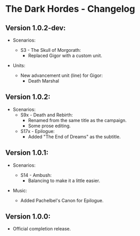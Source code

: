 The Dark Hordes - Changelog
===========================

Version 1.0.2-dev:
------------------
* Scenarios:
  * S3 - The Skull of Morgorath:
    * Replaced Gigor with a custom unit.

* Units:
  * New advancement unit (line) for Gigor:
    * Death Marshal


Version 1.0.2:
--------------
* Scenarios:
  * S9x - Death and Rebirth:
    * Renamed from the same title as the campaign.
    * Some prose editing.
  * S17x - Epilogue:
    * Added "The End of Dreams" as the subtitle.


Version 1.0.1:
--------------
* Scenarios:
  * S14 - Ambush:
    * Balancing to make it a little easier.

* Music:
  * Added Pachelbel's Canon for Epilogue.


Version 1.0.0:
--------------
* Official completion release.

